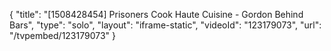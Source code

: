 {
    "title": "[1508428454] Prisoners Cook Haute Cuisine - Gordon Behind Bars",
    "type": "solo",
    "layout": "iframe-static",
    "videoId": "123179073",
    "url": "\/tvpembed\/123179073"
}